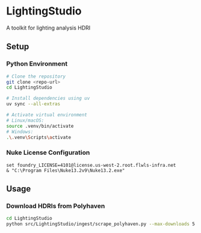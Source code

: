 # LightingStudio

A toolkit for lighting analysis HDRI

## Setup

### Python Environment

```bash
# Clone the repository
git clone <repo-url>
cd LightingStudio

# Install dependencies using uv
uv sync --all-extras

# Activate virtual environment
# Linux/macOS:
source .venv/bin/activate
# Windows:
.\.venv\Scripts\activate
```

### Nuke License Configuration

```batch
set foundry_LICENSE=4101@license.us-west-2.root.flwls-infra.net
& "C:\Program Files\Nuke13.2v9\Nuke13.2.exe"
```

## Usage

### Download HDRIs from Polyhaven

```bash
cd LightingStudio
python src/LightingStudio/ingest/scrape_polyhaven.py --max-downloads 5 --max-resolution 1k --root-output-dir .\tmp\source\
```